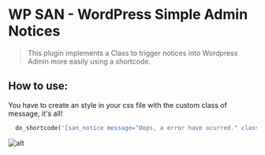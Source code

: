 # WP SAN - WordPress Simple Admin Notices
>This plugin implements a Class to trigger notices into Wordpress Admin more easily using a shortcode.


## How to use:
You have to create an style in your css file with the custom class of message, it's all!
```php
  do_shortcode('[san_notice message="Oops, a error have ocurred." class="error"]');
```

![alt](https://rs1img.memecdn.com/lee-norris_o_202721.gif)
